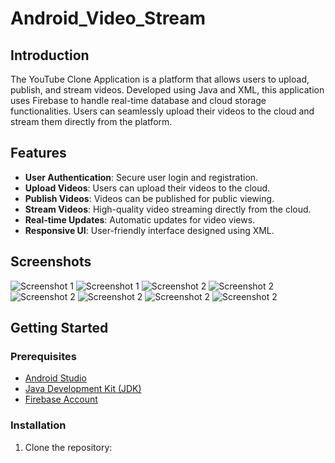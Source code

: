 # Android_Video_Stream

## Introduction
The YouTube Clone Application is a platform that allows users to upload, publish, and stream videos. Developed using Java and XML, this application uses Firebase to handle real-time database and cloud storage functionalities. Users can seamlessly upload their videos to the cloud and stream them directly from the platform.

## Features
- **User Authentication**: Secure user login and registration.
- **Upload Videos**: Users can upload their videos to the cloud.
- **Publish Videos**: Videos can be published for public viewing.
- **Stream Videos**: High-quality video streaming directly from the cloud.
- **Real-time Updates**: Automatic updates for video views.
- **Responsive UI**: User-friendly interface designed using XML.

## Screenshots
<!-- Add screenshots of your app here -->
![Screenshot 1](https://ibb.co/6y2JGq4)
![Screenshot 1](https://github.com/suryatop/Android_Video_Stream/assets/68681080/2c16467f-f92b-4113-9bb8-03df6f02ad63)
![Screenshot 2](https://ibb.co/Std70bj)
![Screenshot 2](https://ibb.co/5LYyDbm)
![Screenshot 2](https://ibb.co/rQNtYOZ)
![Screenshot 2](https://ibb.co/2YSBK0S)
![Screenshot 2](https://ibb.co/0YCk80P)
![Screenshot 2](https://ibb.co/RDvw3vG)


## Getting Started

### Prerequisites
- [Android Studio](https://developer.android.com/studio)
- [Java Development Kit (JDK)](https://www.oracle.com/java/technologies/javase-downloads.html)
- [Firebase Account](https://firebase.google.com/)

### Installation
1. Clone the repository:
   ```sg https://github.com/suryatop/Android_Video_Stream
